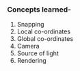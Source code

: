 ### Concepts learned-

1. Snapping
2. Local co-ordinates
3. Global co-ordinates
4. Camera
5. Source of light
6. Rendering
